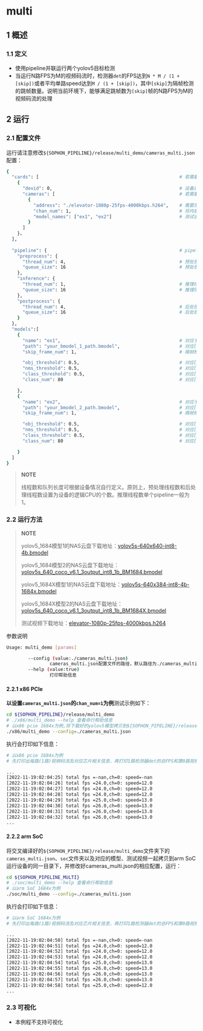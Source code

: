 # multi

## 1 概述

### 1.1 定义

- 使用pipeline并联运行两个yolov5目标检测
- 当运行N路FPS为M的视频码流时，检测器`det`的FPS达到`N * M / (1 + [skip])`或者平均单路speed达到`M / (1 + [skip])`，其中`[skip]`为隔帧检测的跳帧数量。说明当前环境下，能够满足跳帧数为`[skip]`帧的N路FPS为M的视频码流的处理


## 2 运行

### 2.1 配置文件

运行请注意修改`${SOPHON_PIPELINE}/release/multi_demo/cameras_multi.json`配置：

```bash
{
  "cards": [													# 若需要配置多个device，可以在cards下添加多组devid和cameras信息
    {
      "devid": 0,												# 设备id
      "cameras": [												# 若需要配置多个视频码流，可以在cameras下添加多组address和chan_num信息。若配置了多个address或多个cards，总的视频码流路数为所有的[chan_num]数量之和
        {
          "address": "./elevator-1080p-25fps-4000kbps.h264",	# 需要测试视频码流的地址
          "chan_num": 1,										# 将内容为上述[address]的视频码流配置[chan_num]数量的路数。默认设置为1，会接入1路的内容为上述[address]的视频码流。
          "model_names": ["ex1", "ex2"]							# 测试该[address]视频码流的模型名称，需要和此配置文件下面的[models]参数内的模型自定义名称[name]一致，表示使用该模型，多个模型的名字用逗号分开。本例程使用两个模型
        }
      ]
    }，
  ],
  
  "pipeline": {													# pipeline中的线程数和队列长度
    "preprocess": {
      "thread_num": 4,											# 预处理线程数
      "queue_size": 16											# 预处理队列最大长度
    },
    "inference": {
      "thread_num": 1,											# 推理线程数
      "queue_size": 16											# 推理队列最大长度
    },
    "postprocess": {
      "thread_num": 4,											# 后处理线程数
      "queue_size": 16											# 后处理队列最大长度
    }
  },
  "models":[
    {
      "name": "ex1",											# 对应于[path]=your_bmodel_1_path.bmodel的模型自定义名称
      "path": "your_bmodel_1_path.bmodel",						# 对应[name]=ex1的bmodel模型的路径
      "skip_frame_num": 1,										# 隔帧检测的跳帧数量。当设置为0时表示程序不跳帧检测，当设置为1时表示程序每间隔1帧做一次模型的pipeline。

      "obj_threshold": 0.5,										# 对应[path]=your_bmodel_1_path.bmodel的bmodel模型后处理的物体置信度阈值
      "nms_threshold": 0.5,										# 对应[path]=your_bmodel_1_path.bmodel的bmodel模型后处理的非极大值抑制阈值
      "class_threshold": 0.5,									# 对应[path]=your_bmodel_1_path.bmodel的bmodel模型后处理的类别置信度阈值
      "class_num": 80											# 对应[path]=your_bmodel_1_path.bmodel的bmodel模型的分类数量

    },
    {
      "name": "ex2",											# 对应于[path]=your_bmodel_2_path.bmodel的模型自定义名称
      "path": "your_bmodel_2_path.bmodel",						# 对应[name]=ex2的bmodel模型的路径
      "skip_frame_num": 1,										# 隔帧检测的跳帧数量。当设置为0时表示程序不跳帧检测，当设置为1时表示程序每间隔1帧做一次模型的pipeline。

      "obj_threshold": 0.5,										# 对应[path]=your_bmodel_2_path.bmodel的bmodel模型后处理的物体置信度阈值
      "nms_threshold": 0.5,										# 对应[path]=your_bmodel_2_path.bmodel的bmodel模型后处理的非极大值抑制阈值
      "class_threshold": 0.5,									# 对应[path]=your_bmodel_2_path.bmodel的bmodel模型后处理的类别置信度阈值
      "class_num": 80											# 对应[path]=your_bmodel_2_path.bmodel的bmodel模型的分类数量

    }
  ]
}
```

> **NOTE**  
> 
> 线程数和队列长度可根据设备情况自行定义。原则上，预处理线程数和后处理线程数设置为设备的逻辑CPU的个数。推理线程数单个pipeline一般为1。

### 2.2 运行方法

  > **NOTE**  
  >
  > yolov5_1684模型1的NAS云盘下载地址：[yolov5s-640x640-int8-4b.bmodel](http://219.142.246.77:65000/sharing/lMhYaEZZL)
  >
  > yolov5_1684模型2的NAS云盘下载地址：[yolov5s_640_coco_v6.1_3output_int8_1b_BM1684.bmodel](http://219.142.246.77:65000/sharing/0IAlz5YOk)
  >
  > yolov5_1684X模型1的NAS云盘下载地址：[yolov5s-640x384-int8-4b-1684x.bmodel](http://219.142.246.77:65000/sharing/eEe5HvnHQ)
  >
  > yolov5_1684X模型2的NAS云盘下载地址：[yolov5s_640_coco_v6.1_3output_int8_1b_BM1684X.bmodel](http://219.142.246.77:65000/sharing/EWfwFpkoD)
  >
  > 测试视频下载地址：[elevator-1080p-25fps-4000kbps.h264](http://219.142.246.77:65000/sharing/tU6pYuuau)

参数说明

```bash
Usage: multi_demo [params]

        --config (value:./cameras_multi.json)
                cameras_multi.json配置文件的路径，默认路径为./cameras_multi.json。
        --help (value:true)
                打印帮助信息
```

#### 2.2.1 x86 PCIe

**以设置`cameras_multi.json`的`chan_num=1`为例**测试示例如下：

```bash
cd ${SOPHON_PIPELINE}/release/multi_demo
# ./x86/multi_demo --help 查看命行帮助信息
# 以x86 pcie 1684x为例,将下载好的yolov5模型拷贝到${SOPHON_PIPELINE}/release/multi_demo目录下运行
./x86/multi_demo --config=./cameras_multi.json
```

执行会打印如下信息：

```bash
# 以x86 pcie 1684x为例
# 先打印出每路(1路)视频码流及对应芯片相关信息，再打印1路检测器det的总FPS和第0路视频码流处理对应的speed信息。其中，FPS和speed信息与当前运行设备的硬件配置相关，不同设备运行结果不同属正常现象，且同一设备运行程序过程中FPS和speed信息有一定波动属于正常现象。FPS和speed信息如下所示：

...
[2022-11-19:02:04:25] total fps =-nan,ch=0: speed=-nan
[2022-11-19:02:04:26] total fps =24.0,ch=0: speed=12.0
[2022-11-19:02:04:27] total fps =24.0,ch=0: speed=12.0
[2022-11-19:02:04:28] total fps =24.0,ch=0: speed=12.0
[2022-11-19:02:04:29] total fps =25.0,ch=0: speed=13.0
[2022-11-19:02:04:30] total fps =26.0,ch=0: speed=13.0
[2022-11-19:02:04:31] total fps =26.0,ch=0: speed=13.0
[2022-11-19:02:04:32] total fps =26.0,ch=0: speed=13.0
...
```

#### 2.2.2 arm SoC

将交叉编译好的`${SOPHON_PIPELINE}/release/multi_demo`文件夹下的`cameras_multi.json`、`soc`文件夹以及对应的模型、测试视频一起拷贝到arm SoC运行设备的同一目录下，并修改好cameras_multi.json的相应配置，运行：

```bash
cd ${SOPHON_PIPELINE_MULTI}
# ./soc/multi_demo --help 查看命行帮助信息
# 以arm SoC 1684x为例
./soc/multi_demo --config=./cameras_multi.json 
```

执行会打印如下信息：

```bash
# 以arm SoC 1684x为例
# 先打印出每路(1路)视频码流及对应芯片相关信息，再打印1路检测器det的总FPS和第0路视频码流处理对应的speed信息。其中，FPS和speed信息与当前运行设备的硬件配置相关，不同设备运行结果不同属正常现象，且同一设备运行程序过程中FPS和speed信息有一定波动属于正常现象。FPS和speed信息如下所示：

...
[2022-11-19:02:04:50] total fps =-nan,ch=0: speed=-nan
[2022-11-19:02:04:51] total fps =24.0,ch=0: speed=12.0
[2022-11-19:02:04:52] total fps =24.0,ch=0: speed=12.0
[2022-11-19:02:04:53] total fps =24.0,ch=0: speed=12.0
[2022-11-19:02:04:54] total fps =25.0,ch=0: speed=13.0
[2022-11-19:02:04:55] total fps =26.0,ch=0: speed=13.0
[2022-11-19:02:04:56] total fps =26.0,ch=0: speed=13.0
[2022-11-19:02:04:57] total fps =26.0,ch=0: speed=13.0
[2022-11-19:02:04:58] total fps =25.0,ch=0: speed=12.0
...
```

### 2.3 可视化

- 本例程不支持可视化
